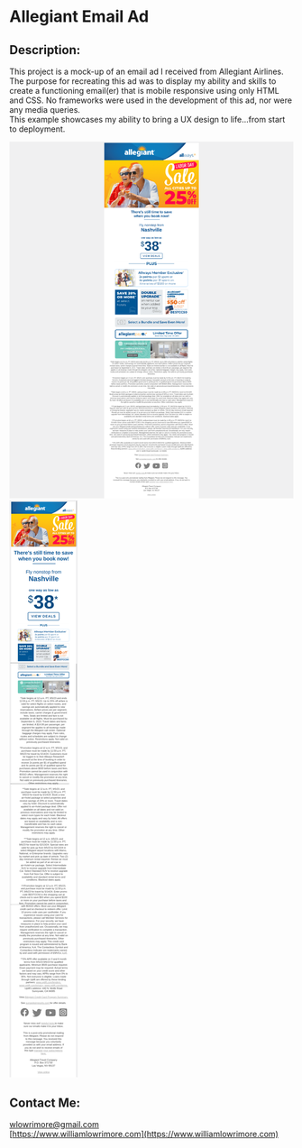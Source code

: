 # Allegiant Email Ad

## Description:
This project is a mock-up of an email ad I received from Allegiant Airlines.  The purpose for recreating this ad was to display my ability and skills to create a functioning email(er) that is mobile responsive using only HTML and CSS.  No frameworks were used in the development of this ad, nor were any media queries.
<br />
This example showcases my ability to bring a UX design to life...from start to deployment.

<img src='./assets/images/readme-images/desktop.png' alt='desktop-example-ad' />
<img src='./assets/images/readme-images/mobile.png' alt='mobile-example-ad' />

## Contact Me:
[wlowrimore@gmail.com](mailto:wlowrimore@gmail.com)<br />
[https://www.williamlowrimore.com](https://www.williamlowrimore.com)
